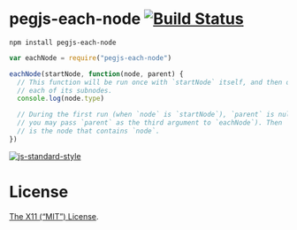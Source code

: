 pegjs-each-node [![Build Status](https://travis-ci.org/lydell/pegjs-each-node.svg?branch=master)](https://travis-ci.org/lydell/pegjs-each-node)
===============

`npm install pegjs-each-node`

```js
var eachNode = require("pegjs-each-node")

eachNode(startNode, function(node, parent) {
  // This function will be run once with `startNode` itself, and then once for
  // each of its subnodes.
  console.log(node.type)

  // During the first run (when `node` is `startNode`), `parent` is null. (Or
  // you may pass `parent` as the third argument to `eachNode`). Then `parent`
  // is the node that contains `node`.
})
```

[![js-standard-style](https://cdn.rawgit.com/feross/standard/master/badge.svg)](https://github.com/feross/standard)

License
=======

[The X11 (“MIT”) License](LICENSE).
